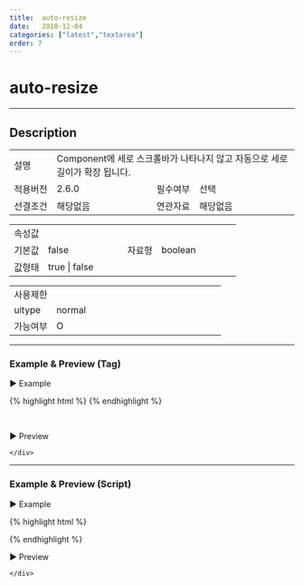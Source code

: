 ```yaml
---
title:  auto-resize
date:   2018-12-04
categories: ["latest","textarea"]
order: 7
---
```


auto-resize
===

---

## Description

<table style="width:100%">
    <colgroup>
        <col width="15%"/>
        <col width="35%"/>
        <col width="15%"/>
        <col width="35%"/>
    </colgroup>
    <tr>
        <td class="tdTitle tdBg">설명</td>
        <td colspan="3">Component에 세로 스크롤바가 나타나지 않고 자동으로 세로길이가 확장 됩니다.</td>
    </tr>
    <tr>
        <td class="tdTitle tdBg">적용버전</td>
        <td>2.6.0</td>
        <td class="tdTitle tdBg">필수여부</td>
        <td>선택</td>
    </tr>
    <tr>
        <td class="tdTitle tdBg">선결조건</td>
        <td>해당없음</td>
        <td class="tdTitle tdBg">연관자료</td>
        <td>해당없음</td>
    </tr>
</table>
<table style="width:100%">
    <colgroup>
        <col width="15%"/>
        <col width="35%"/>
        <col width="15%"/>
        <col width="35%"/>
    </colgroup>
    <tr>
        <td class="tdTitle tdBg tdCenter" colspan="4">속성값</td>
    </tr>
    <tr>
        <td class="tdTitle tdBg">기본값</td>
        <td>false</td>
        <td class="tdTitle tdBg">자료형</td>
        <td>boolean</td>
    </tr>
    <tr>
        <td class="tdTitle tdBg">값형태</td>
        <td colspan="3">true | false</td>
    </tr>
</table>
<table style="width:100%">
    <colgroup>
        <col width="20%"/>
        <col width="20%"/>
        <col width="20%"/>
        <col width="20%"/>
        <col width="20%"/>
    </colgroup>
    <tr>
        <td class="tdTitle tdBg tdCenter" colspan="5">사용제한</td>
    </tr>
    <tr>
        <td class="tdTitle tdBg">uitype</td>
        <td class="tdCenter">normal</td>
        <td></td>
        <td></td>
        <td></td>
    </tr>
    <tr>
        <td class="tdTitle tdBg">가능여부</td>
        <td class="tdBlue tdCenter">O</td>
        <td></td>
        <td></td>
        <td></td>
    </tr>
</table>

---
### Example & Preview (Tag)

<sbux-tabs id="exTab1" name="exTab1" uitype="normal" title-target-id-array="exTab1_1" title-text-array="normal">
</sbux-tabs>
<div class="tab-content">
    <div id="exTab1_1">

▶ Example

{% highlight html %}
<sbux-textarea id="sbIdx1" name="sbTagNm1" uitype="normal" auto-resize="true"></sbux-textarea>
{% endhighlight %}

<br>

▶ Preview

<sbux-textarea id="sbIdx1" name="sbTagNm1" uitype="normal" auto-resize="true"></sbux-textarea>

    </div>
</div>

---
### Example & Preview (Script)

<sbux-tabs id="exTab2" name="exTab2" uitype="normal" title-target-id-array="exTab2_1" title-text-array="normal">
</sbux-tabs>
<div class="tab-content">
    <div id="exTab2_1">

▶ Example

{% highlight html %}
<div id="sbArea1"></div>
<script>
    $(document).ready(function(){
        $('#sbArea1').sbTextarea({
            name : 'sbScriptNm1',
            uitype : 'normal',
			autoResize : true
        });
    }); 
</script>
{% endhighlight %}

<br>

▶ Preview 

<div id="sbArea1"></div>
<script>
    $(document).ready(function(){
        $('#sbArea1').sbTextarea({
            name : 'sbScriptNm1',
            uitype : 'normal',
			autoResize : true
        });
    }); 
</script>

    </div>
</div>